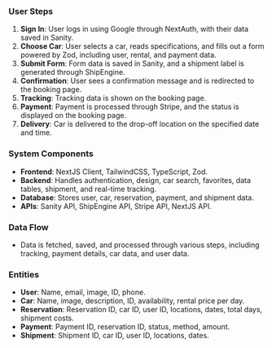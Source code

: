 ### User Steps
1. **Sign In**: User logs in using Google through NextAuth, with their data saved in Sanity.
2. **Choose Car**: User selects a car, reads specifications, and fills out a form powered by Zod, including user, rental, and payment data.
3. **Submit Form**: Form data is saved in Sanity, and a shipment label is generated through ShipEngine.
4. **Confirmation**: User sees a confirmation message and is redirected to the booking page.
5. **Tracking**: Tracking data is shown on the booking page.
6. **Payment**: Payment is processed through Stripe, and the status is displayed on the booking page.
7. **Delivery**: Car is delivered to the drop-off location on the specified date and time.

### System Components
- **Frontend**: NextJS Client, TailwindCSS, TypeScript, Zod.
- **Backend**: Handles authentication, design, car search, favorites, data tables, shipment, and real-time tracking.
- **Database**: Stores user, car, reservation, payment, and shipment data.
- **APIs**: Sanity API, ShipEngine API, Stripe API, NextJS API.

### Data Flow
- Data is fetched, saved, and processed through various steps, including tracking, payment details, car data, and user data.

### Entities
- **User**: Name, email, image, ID, phone.
- **Car**: Name, image, description, ID, availability, rental price per day.
- **Reservation**: Reservation ID, car ID, user ID, locations, dates, total days, shipment costs.
- **Payment**: Payment ID, reservation ID, status, method, amount.
- **Shipment**: Shipment ID, car ID, user ID, locations, dates.
